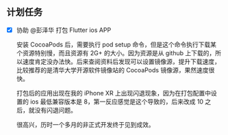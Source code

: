 ## 计划任务

- [x] 协助 @彭泽华 打包 Flutter ios APP

  安装 CocoaPods 后，需要执行 pod setup 命令，但是这个命令执行下载某个资源特别慢，而且资源有 2G+ 的大小。因为资源是从 github 上下载的，所以速度肯定没办法快。后来查阅资料后发现可以设置镜像源，提升下载速度，比较推荐的是清华大学开源软件镜像站的 CocoaPods 镜像源，果然速度很快。

  打包后的应用出现在我的 iPhone XR 上出现闪退现象，因为在打包配置中设置的 ios 最低兼容版本是 8，第一反应感觉是这个导致的，后来改成 10 之后，就没有闪退问题。

  很高兴，历时一个多月的非正式开发终于见到成效。
